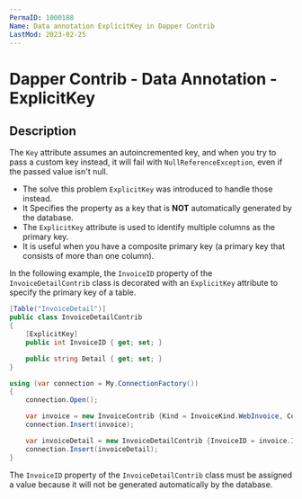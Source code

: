 ```yaml
---
PermaID: 1000188
Name: Data annotation ExplicitKey in Dapper Contrib
LastMod: 2023-02-25
---
```


# Dapper Contrib - Data Annotation - ExplicitKey

## Description

The `Key` attribute assumes an autoincremented key, and when you try to pass a custom key instead, it will fail with `NullReferenceException`, even if the passed value isn't null. 

 - The solve this problem `ExplicitKey` was introduced to handle those instead. 
 - It Specifies the property as a key that is **NOT** automatically generated by the database.
 - The `ExplicitKey` attribute is used to identify multiple columns as the primary key. 
 - It is useful when you have a composite primary key (a primary key that consists of more than one column).

In the following example, the `InvoiceID` property of the `InvoiceDetailContrib` class is decorated with an `ExplicitKey` attribute to specify the primary key of a table.

```csharp
[Table("InvoiceDetail")]
public class InvoiceDetailContrib
{
	[ExplicitKey]
	public int InvoiceID { get; set; }

	public string Detail { get; set; }
}        

using (var connection = My.ConnectionFactory())
{
	connection.Open();

	var invoice = new InvoiceContrib {Kind = InvoiceKind.WebInvoice, Code = "Insert_Single_1"};
	connection.Insert(invoice);

	var invoiceDetail = new InvoiceDetailContrib {InvoiceID = invoice.InvoiceID, Detail = "Insert_Single_1"};
	connection.Insert(invoiceDetail);
}
```

The `InvoiceID` property of the `InvoiceDetailContrib` class must be assigned a value because it will not be generated automatically by the database.
